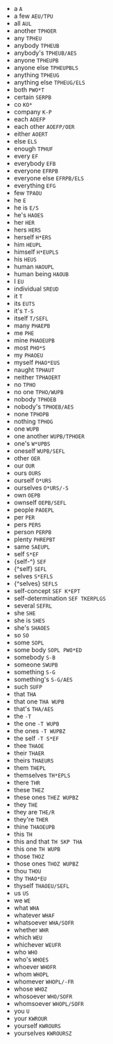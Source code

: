 * a `A`
* a few `AEU/TPU`
* all `AUL`
* another `TPHOER`
* any `TPHEU`
* anybody `TPHEUB`
* anybody's `TPHEUB/AES`
* anyone `TPHEUPB`
* anyone else `TPHEUPBLS`
* anything `TPHEUG`
* anything else `TPHEUG/ELS`
* both `PWO*T`
* certain `SERPB`
* co `KO*`
* company `K-P`
* each `AOEFP`
* each other `AOEFP/OER`
* either `AOERT`
* else `ELS`
* enough `TPHUF`
* every `EF`
* everybody `EFB`
* everyone `EFRPB`
* everyone else `EFRPB/ELS`
* everything `EFG`
* few `TPAOU`
* he `E`
* he is `E/S`
* he's `HAOES`
* her `HER`
* hers `HERS`
* herself `H*ERS`
* him `HEUPL`
* himself `H*EUPLS`
* his `HEUS`
* human `HAOUPL`
* human being `HAOUB`
* I `EU`
* individual `SREUD`
* it `T`
* its `EUTS`
* it's `T-S`
* itself `T/SEFL`
* many `PHAEPB`
* me `PHE`
* mine `PHAOEUPB`
* most `PHO*S`
* my `PHAOEU`
* myself `PHAO*EUS`
* naught `TPHAUT`
* neither `TPHAOERT`
* no `TPHO`
* no one `TPHO/WUPB`
* nobody `TPHOEB`
* nobody's `TPHOEB/AES`
* none `TPHOPB`
* nothing `TPHOG`
* one `WUPB`
* one another `WUPB/TPHOER`
* one's `W*UPBS`
* oneself `WUPB/SEFL`
* other `OER`
* our `OUR`
* ours `OURS`
* ourself `O*URS`
* ourselves `O*URS/-S`
* own `OEPB`
* ownself `OEPB/SEFL`
* people `PAOEPL`
* per `PER`
* pers `PERS`
* person `PERPB`
* plenty `PHREPBT`
* same `SAEUPL`
* self `S*EF`
* {self-^} `SEF`
* {^self} `SEFL`
* selves `S*EFLS`
* {^selves} `SEFLS`
* self-concept `SEF K*EPT`
* self-determination `SEF TKERPLGS`
* several `SEFRL`
* she `SHE`
* she is `SHES`
* she's `SHAOES`
* so `SO`
* some `SOPL`
* some body `SOPL PWO*ED`
* somebody `S-B`
* someone `SWUPB`
* something `S-G`
* something's `S-G/AES`
* such `SUFP`
* that `THA`
* that one `THA WUPB`
* that's `THA/AES`
* the `-T`
* the one `-T WUPB`
* the ones `-T WUPBZ`
* the self `-T S*EF`
* thee `THAOE`
* their `THAER`
* theirs `THAEURS`
* them `THEPL`
* themselves `TH*EPLS`
* there `THR`
* these `THEZ`
* these ones `THEZ WUPBZ`
* they `THE`
* they are `THE/R`
* they're `THER`
* thine `THAOEUPB`
* this `TH`
* this and that `TH SKP THA`
* this one `TH WUPB`
* those `THOZ`
* those ones `THOZ WUPBZ`
* thou `THOU`
* thy `THAO*EU`
* thyself `THAOEU/SEFL`
* us `US`
* we `WE`
* what `WHA`
* whatever `WHAF`
* whatsoever `WHA/SOFR`
* whether `WHR`
* which `WEU`
* whichever `WEUFR`
* who `WHO`
* who's `WHOES`
* whoever `WHOFR`
* whom `WHOPL`
* whomever `WHOPL/-FR`
* whose `WHOZ`
* whosoever `WHO/SOFR`
* whomsoever `WHOPL/SOFR`
* you `U`
* your `KWROUR`
* yourself `KWROURS`
* yourselves `KWROURSZ`

